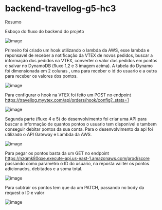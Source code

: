 # backend-travellog-g5-hc3

Resumo

Esboço do fluxo do backend do projeto

![image](https://user-images.githubusercontent.com/28959980/180124020-2dc79a2f-c23f-41f9-b7b6-3a2b82ce5032.png)

Primeiro foi criado um hook utilizando o lambda da AWS, esse lambda e reponsavel de receber a notificação da VTEX de novos pedidos, buscar a informação dos pedidos na VTEX, converter o valor dos pedidos em pontos e salvar no DynamoDB (fluxo 1,2 e 3 imagem acima). A tabela do Dynamo foi dimensionada em 2 colunas , uma para receber o id do usuario e a outra para receber os valores dos pontos.

![image](https://user-images.githubusercontent.com/28959980/180125135-c12ba0ca-e57c-4465-a258-5b8f4002b6c6.png)

Para configurar o hook na VTEX foi feito um POST no endpoint https://travellog.myvtex.com/api/orders/hook/config?_stats=1 

![image](https://user-images.githubusercontent.com/28959980/180128510-b58eb25d-11fe-48df-bdb6-0c70c2ce6e3d.png)

Segunda parte (fluxo 4 e 5) do desenvolvimento foi criar uma API para buscar a informação de quantos pontos o usuario tem disponivel e tambem conseguir debitar pontos da sua conta. Para o desenvolvimento da api  foi utilizado o API Gateway e Lambda da AWS.

![image](https://user-images.githubusercontent.com/28959980/180124735-798cec67-edb0-4e06-99e2-9ee88e0ed93e.png)

Para pegar os pontos basta da um GET no endpoint https://nzqmk80qxe.execute-api.us-east-1.amazonaws.com/prod/score passando como parametro o ID do usuario, na reposta vai ter os pontos adicionados, debitados e a soma total.

![image](https://user-images.githubusercontent.com/28959980/180125511-c98bd011-d2db-4ed6-abe2-8b29597914b6.png)

Para subtrair os pontos tem que da um PATCH, passando no body da request o ID e valor

![image](https://user-images.githubusercontent.com/28959980/180125916-91608bbc-a743-429b-8c84-aa116cebc891.png)

